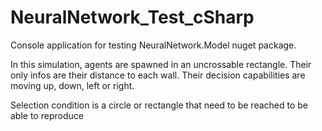 # NeuralNetwork_Test_cSharp
Console application for testing NeuralNetwork.Model nuget package.

In this simulation, agents are spawned in an uncrossable rectangle. 
Their only infos are their distance to each wall.
Their decision capabilities are moving up, down, left or right.

Selection condition is a circle or rectangle that need to be reached to be able to reproduce
